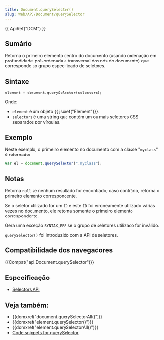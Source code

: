 ```yaml
---
title: Document.querySelector()
slug: Web/API/Document/querySelector
---
```


{{ ApiRef("DOM") }}

## Sumário

Retorna o primeiro elemento dentro do documento (usando ordenação em profundidade, pré-ordenada e transversal dos nós do documento) que corresponde ao grupo especificado de seletores.

## Sintaxe

```
element = document.querySelector(selectors);
```

Onde:

- `element` é um objeto {{ jsxref("Element")}}.
- `selectors` é uma string que contém um ou mais seletores CSS separados por vírgulas.

## Exemplo

Neste exemplo, o primeiro elemento no documento com a classe "`myclass`" é retornado:

```js
var el = document.querySelector(".myclass");
```

## Notas

Retorna `null` se nenhum resultado for encontrado; caso contrário, retorna o primeiro elemento correspondente.

Se o seletor utilizado for um `ID` e este `ID` foi erroneamente utilizado várias vezes no documento, ele retorna somente o primeiro elemento correspondente.

Gera uma exceção `SYNTAX_ERR` se o grupo de seletores utilizado for inválido.

`querySelector()` foi introduzido com a API de seletores.

## Compatibilidade dos navegadores

{{Compat("api.Document.querySelector")}}

## Especificação

- [Selectors API](https://www.w3.org/TR/selectors-api/)

## Veja também:

- {{domxref("document.querySelectorAll()")}}
- {{domxref("element.querySelector()")}}
- {{domxref("element.querySelectorAll()")}}
- [Code snippets for querySelector](/pt-BR/docs/Code_snippets/QuerySelector)

